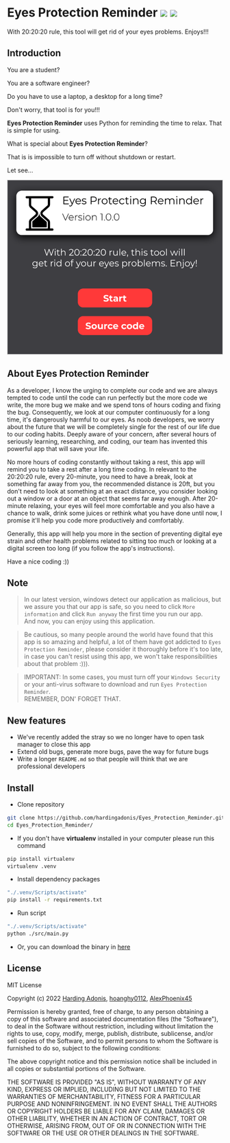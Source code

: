 # Eyes Protection Reminder ![](https://github.com/hardingadonis/Eyes_Protection_Reminder/actions/workflows/build.yml/badge.svg) ![](https://github.com/hardingadonis/Eyes_Protection_Reminder/actions/workflows/release.yml/badge.svg)

With 20:20:20 rule, this tool will get rid of your eyes problems. Enjoys!!!

## Introduction

You are a student?

You are a software engineer?

Do you have to use a laptop, a desktop for a long time?

Don't worry, that tool is for you!!!

**Eyes Protection Reminder** uses Python for reminding the time to relax. That is simple for using.

What is special about **Eyes Protection Reminder**?

That is is impossible to turn off without shutdown or restart.

Let see...

![Eyes Protection Reminder on Figma](https://raw.githubusercontent.com/hardingadonis/Eyes_Protection_Reminder/d8a53bd76bcfcd57f080352063cfac0f235f4ab9/imgs/Figma_Light_Theme.svg)

## About Eyes Protection Reminder
As a developer, I know the urging to complete our code and we are always tempted to code until the code can run perfectly but the more code we write, the more bug we make and we spend tons of hours coding and fixing the bug. Consequently, we look at our computer continuously for a long time, it's dangerously harmful to our eyes. As noob developers, we worry about the future that we will be completely single for the rest of our life due to our coding habits. Deeply aware of your concern, after several hours of seriously learning, researching, and coding, our team has invented this powerful app that will save your life.

No more hours of coding constantly without taking a rest, this app will remind you to take a rest after a long time coding. In relevant to the 20:20:20 rule, every 20-minute, you need to have a break, look at something far away from you, the recommended distance is 20ft, but you don't need to look at something at an exact distance, you consider looking out a window or a door at an object that seems far away enough. After 20-minute relaxing, your eyes will feel more comfortable and you also have a chance to walk, drink some juices or rethink what you have done until now, I promise it'll help you code more productively and comfortably.

Generally, this app will help you more in the section of preventing digital eye strain and other health problems related to sitting too much or looking at a digital screen too long (if you follow the app's instructions).

Have a nice coding :))

## Note
> In our latest version, windows detect our application as malicious, but we assure you that our app is safe, so you need to click `More information` and click `Run anyway` the first time you run our app.  
> And now, you can enjoy using this application.

> Be cautious, so many people around the world have found that this app is so amazing and helpful, a lot of them have got addicted to `Eyes Protection Reminder`, please consider it thoroughly before it's too late, in case you can't resist using this app, we won't take responsibilities about that problem :))).

> IMPORTANT: In some cases, you must turn off your `Windows Security` or your anti-virus software to download and run `Eyes Protection Reminder`.  
> REMEMBER, DON' FORGET THAT.

## New features
- We've recently added the stray so we no longer have to open task manager to close this app
- Extend old bugs, generate more bugs, pave the way for future bugs
- Write a longer `README.md` so that people will think that we are professional developers

## Install

- Clone repository
```bash
git clone https://github.com/hardingadonis/Eyes_Protection_Reminder.git
cd Eyes_Protection_Reminder/
```

- If you don't have **virtualenv** installed in your computer please run this command
```bash
pip install virtualenv
virtualenv .venv
```

- Install dependency packages
```bash
"./.venv/Scripts/activate"
pip install -r requirements.txt
```

- Run script
```bash
"./.venv/Scripts/activate"
python ./src/main.py
```

- Or, you can download the binary in [here](https://github.com/hardingadonis/Eyes_Protection_Reminder/releases/tag/latest)

## License

MIT License

Copyright (c) 2022 [Harding Adonis](https://github.com/hardingadonis), [hoanghy0112](https://github.com/hoanghy0112), [AlexPhoenix45](https://github.com/AlexPhoenix45)

Permission is hereby granted, free of charge, to any person obtaining a copy
of this software and associated documentation files (the "Software"), to deal
in the Software without restriction, including without limitation the rights
to use, copy, modify, merge, publish, distribute, sublicense, and/or sell
copies of the Software, and to permit persons to whom the Software is
furnished to do so, subject to the following conditions:

The above copyright notice and this permission notice shall be included in all
copies or substantial portions of the Software.

THE SOFTWARE IS PROVIDED "AS IS", WITHOUT WARRANTY OF ANY KIND, EXPRESS OR
IMPLIED, INCLUDING BUT NOT LIMITED TO THE WARRANTIES OF MERCHANTABILITY,
FITNESS FOR A PARTICULAR PURPOSE AND NONINFRINGEMENT. IN NO EVENT SHALL THE
AUTHORS OR COPYRIGHT HOLDERS BE LIABLE FOR ANY CLAIM, DAMAGES OR OTHER
LIABILITY, WHETHER IN AN ACTION OF CONTRACT, TORT OR OTHERWISE, ARISING FROM,
OUT OF OR IN CONNECTION WITH THE SOFTWARE OR THE USE OR OTHER DEALINGS IN THE
SOFTWARE.